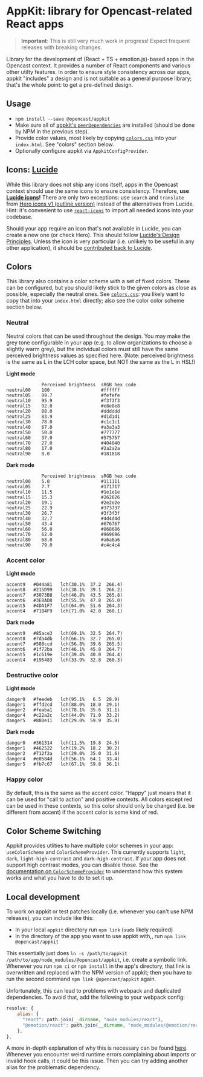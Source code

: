 # AppKit: library for Opencast-related React apps

> **Important**: This is still very much work in progress!
> Expect frequent releases with breaking changes.

Library for the development of (React + TS + emotion.js)-based apps in the Opencast context.
It provides a number of React components and various other utilty features.
In order to ensure style consistency across our apps, appkit "includes" a design and is not suitable as a general purpose library;
that's the whole point: to get a pre-defined design.


## Usage

- `npm install --save @opencast/appkit`
- Make sure all of [appkit's `peerDependencies`](./package.json) are installed (should be done by NPM in the previous step).
- Provide color values, most likely by copying [`colors.css`](./src/colors.css) into your `index.html`. See "colors" section below.
- Optionally configure appkit via `AppkitConfigProvider`.

## Icons: [Lucide](https://lucide.dev/)

While this library does not ship any icons itself, apps in the Opencast context should use the same icons to ensure consistency.
Therefore, **use [Lucide icons](https://lucide.dev/)!**
There are only two exceptions: use `search` and `translate` from [Hero icons v1 (outline version)](https://v1.heroicons.com/) instead of the alternatives from Lucide.
Hint: it's convenient to use [`react-icons`](https://react-icons.github.io/react-icons/) to import all needed icons into your codebase.

Should your app require an icon that's not available in Lucide, you can create a new one (or check Hero).
This should follow [Lucide's Design Principles](https://lucide.dev/guide/design/icon-design-guide).
Unless the icon is very particular (i.e. unlikely to be useful in any other application), it should be [contributed back to Lucide](https://github.com/lucide-icons/lucide/blob/main/CONTRIBUTING.md).


## Colors

This library also contains a color scheme with a set of fixed colors.
These can be configured, but you should likely stick to the given colors as close as possible, especially the neutral ones.
See [`colors.css`](./src/colors.css): you likely want to copy that into your `index.html` directly;
also see the color color scheme section below.

### Neutral

Neutral colors that can be used throughout the design.
You may make the grey tone configurable in your app (e.g. to allow organizations to choose a slightly warm grey), but the individual colors must still have the same perceived brightness values as specified here.
(Note: perceived brightness is the same as L in the LCH color space, but NOT the same as the L in HSL!)

**Light mode**
```
             Perceived brightness  sRGB hex code
neutral00    100                   #ffffff
neutral05    99.7                  #fefefe
neutral10    95.9                  #f3f3f3
neutral15    92.0                  #e8e8e8
neutral20    88.0                  #dddddd
neutral25    83.9                  #d1d1d1
neutral30    78.0                  #c1c1c1
neutral40    67.0                  #a3a3a3
neutral50    50.0                  #777777
neutral60    37.0                  #575757
neutral70    27.0                  #404040
neutral80    17.0                  #2a2a2a
neutral90    8.0                   #181818
```

**Dark mode**
```
             Perceived brightness  sRGB hex code
neutral00    5.0                   #111111
neutral05    7.7                   #171717
neutral10    11.5                  #1e1e1e
neutral15    15.3                  #262626
neutral20    19.1                  #2e2e2e
neutral25    22.9                  #373737
neutral30    26.7                  #3f3f3f
neutral40    32.7                  #4d4d4d
neutral50    43.4                  #676767
neutral60    56.0                  #868686
neutral70    62.0                  #969696
neutral80    68.0                  #a6a6a6
neutral90    79.0                  #c4c4c4
```

### Accent color

**Light mode**
```
accent9   #044a81   lch(30.1%  37.2  266.4)
accent8   #215D99   lch(38.1%  39.1  266.2)
accent7   #3073B8   lch(46.8%  43.5  265.8)
accent6   #3E8AD8   lch(55.5%  47.8  265.0)
accent5   #4DA1F7   lch(64.0%  51.6  264.3)
accent4   #71B4F9   lch(71.0%  42.0  260.1)
```

**Dark mode**
```
accent9   #85ace3   lch(69.1%  32.5  264.7)
accent8   #7da4db   lch(66.1%  32.7  265.0)
accent7   #588ccd   lch(56.8%  39.6  265.5)
accent6   #1f72ba   lch(46.1%  45.8  264.7)
accent5   #1c619e   lch(39.4%  40.0  264.4)
accent4   #195483   lch(33.9%  32.8  260.3)
```

### Destructive color

**Light mode**
```
danger0   #feedeb   lch(95.1%   6.5  28.9)
danger1   #ffd2cd   lch(88.0%  18.0  29.1)
danger2   #feaba1   lch(78.1%  35.6  31.1)
danger4   #c22a2c   lch(44.0%  71.0  33.2)
danger5   #880e11   lch(29.0%  59.9  35.9)
```

**Dark mode**
```
danger0   #361314   lch(11.5%  19.8  24.5)
danger1   #462522   lch(19.2%  18.2  30.2)
danger2   #712f2a   lch(29.0%  35.0  31.6)
danger4   #e0584d   lch(56.1%  64.1  33.4)
danger5   #fb7c67   lch(67.1%  59.8  36.1)
```

### Happy color

By default, this is the same as the accent color.
"Happy" just means that it can be used for "call to action" and positive contexts.
All colors except red can be used in these contexts, so this color should only be changed (i.e. be different from accent) if the accent color is some kind of red.

## Color Scheme Switching

Appkit provides utlities to have multiple color schemes in your app: `useColorScheme` and `ColorSchemeProvider`.
This currently supports `light`, `dark`, `light-high-contrast` and `dark-high-contrast`.
If your app does not support high contrast modes, you can disable those.
See the [documentation on `ColorSchemeProvider`](./src/colorScheme.tsx) to understand how this system works and what you have to do to set it up.


## Local development

To work on appkit or test patches locally (i.e. whenever you can't use NPM releases), you can include like this:

- In your local `appkit` directory run `npm link` (`sudo` likely required)
- In the directory of the app you want to use appkit with,, run `npm link @opencast/appkit`

This essentially just does `ln -s /path/to/appkit /path/to/app/node_modules/@opencast/appkit`, i.e. create a symbolic link.
Whenever you run `npm ci` or `npm install` in the app's directory, that link is overwritten and replaced with the NPM version of appkit; then you have to run the second command `npm link @opencast/appkit` again.

Unfortunately, this can lead to problems with webpack and duplicated dependencies.
To avoid that, add the following to your webpack config:

```js
resolve: {
    alias: {
      "react": path.join(__dirname, "node_modules/react"),
      "@emotion/react": path.join(__dirname, "node_modules/@emotion/react"),
    },
},
```

A more in-depth explanation of why this is necessary can be found [here](https://gist.github.com/LukasKalbertodt/382cb53a85fcf6e7d1f5235625c6f4fb).
Whenever you encounter weird runtime errors complaining about imports or invalid hook calls, it could be this issue.
Then you can try adding another alias for the problematic dependency.
